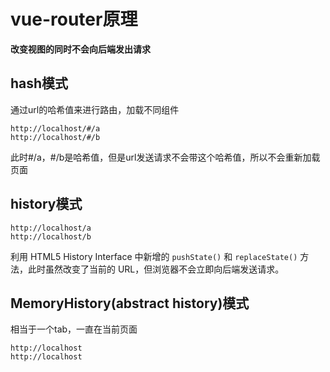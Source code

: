 # vue-router原理

**改变视图的同时不会向后端发出请求**

## hash模式

通过url的哈希值来进行路由，加载不同组件

```
http://localhost/#/a
http://localhost/#/b
```

此时#/a，#/b是哈希值，但是url发送请求不会带这个哈希值，所以不会重新加载页面

## history模式

```
http://localhost/a
http://localhost/b
```

利用 HTML5 History Interface 中新增的 `pushState()` 和 `replaceState()` 方法，此时虽然改变了当前的 URL，但浏览器不会立即向后端发送请求。

## MemoryHistory(abstract history)模式

相当于一个tab，一直在当前页面

```
http://localhost
http://localhost
```